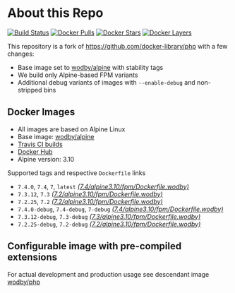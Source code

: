 # About this Repo

[![Build Status](https://travis-ci.org/wodby/base-php.svg?branch=master)](https://travis-ci.org/wodby/base-php)
[![Docker Pulls](https://img.shields.io/docker/pulls/wodby/base-php.svg)](https://hub.docker.com/r/wodby/base-php)
[![Docker Stars](https://img.shields.io/docker/stars/wodby/base-php.svg)](https://hub.docker.com/r/wodby/base-php)
[![Docker Layers](https://images.microbadger.com/badges/image/wodby/base-php.svg)](https://microbadger.com/images/wodby/base-php)

This repository is a fork of https://github.com/docker-library/php with a few changes:

* Base image set to [wodby/alpine](https://github.com/wodby/alpine) with stability tags
* We build only Alpine-based FPM variants
* Additional debug variants of images with `--enable-debug` and non-stripped bins

## Docker Images

* All images are based on Alpine Linux
* Base image: [wodby/alpine](https://github.com/wodby/alpine)
* [Travis CI builds](https://travis-ci.org/wodby/base-php) 
* [Docker Hub](https://hub.docker.com/r/wodby/base-php)
* Alpine version: 3.10

Supported tags and respective `Dockerfile` links

* `7.4.0`, `7.4`, `7`, `latest` [_(7.4/alpine3.10/fpm/Dockerfile.wodby)_]
* `7.3.12`, `7.3` [_(7.2/alpine3.10/fpm/Dockerfile.wodby)_]
* `7.2.25`, `7.2` [_(7.2/alpine3.10/fpm/Dockerfile.wodby)_]
* `7.4.0-debug`, `7.4-debug`, `7-debug` [_(7.4/alpine3.10/fpm/Dockerfile.wodby)_]
* `7.3.12-debug`, `7.3-debug` [_(7.3/alpine3.10/fpm/Dockerfile.wodby)_]
* `7.2.25-debug`, `7.2-debug` [_(7.2/alpine3.10/fpm/Dockerfile.wodby)_]

## Configurable image with pre-compiled extensions

For actual development and production usage see descendant image [wodby/php](https://github.com/wodby/php)

[_(7.4/alpine3.10/fpm/Dockerfile.wodby)_]: https://github.com/wodby/base-php/tree/master/7.4/alpine3.10/fpm/Dockerfile.wodby
[_(7.3/alpine3.10/fpm/Dockerfile.wodby)_]: https://github.com/wodby/base-php/tree/master/7.3/alpine3.10/fpm/Dockerfile.wodby
[_(7.2/alpine3.10/fpm/Dockerfile.wodby)_]: https://github.com/wodby/base-php/tree/master/7.2/alpine3.10/fpm/Dockerfile.wodby
